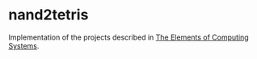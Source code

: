 # nand2tetris

Implementation of the projects described in [The Elements of Computing Systems](http://www.nand2tetris.org/).
